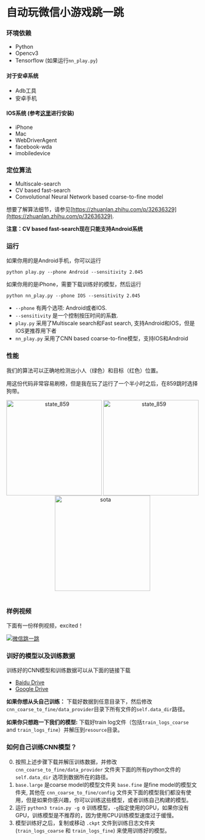# 自动玩微信小游戏跳一跳

### 环境依赖

- Python
- Opencv3
- Tensorflow (如果运行`nn_play.py`)

#### 对于安卓系统
- Adb工具
- 安卓手机

#### IOS系统 (参考[这里](https://testerhome.com/topics/7220)进行安装)
- iPhone
- Mac
- WebDriverAgent
- facebook-wda
- imobiledevice

### 定位算法
- Multiscale-search
- CV based fast-search
- Convolutional Neural Network based coarse-to-fine model

想要了解算法细节，请参见[https://zhuanlan.zhihu.com/p/32636329](https://zhuanlan.zhihu.com/p/32636329).

**注意：CV based fast-search现在只能支持Android系统**

### 运行

如果你用的是Android手机，你可以运行

	python play.py --phone Android --sensitivity 2.045

如果你用的是iPhone，需要下载训练好的模型，然后运行

	python nn_play.py --phone IOS --sensitivity 2.045

- `--phone` 有两个选项: Android或者IOS.
- `--sensitivity` 是一个控制按压时间的系数.
- `play.py` 采用了Multiscale search和Fast search, 支持Android和IOS，但是IOS更推荐用下者
- `nn_play.py` 采用了CNN based coarse-to-fine模型，支持IOS和Android

### 性能

我们的算法可以正确地检测出小人（绿色）和目标（红色）位置。

用这份代码非常容易刷榜，但是我在玩了运行了一个半小时之后，在859跳时选择狗带。

<div align="center">
<img align="center" src="resource/state_859.png" width="250" alt="state_859">
<img align="center" src="resource/state_859_res.png" width="250" alt="state_859">
<img align="center" src="resource/sota.png" width="250" alt="sota">
</div>
<br/>

### 样例视频

下面有一份样例视频，excited！

[![微信跳一跳](https://img.youtube.com/vi/OeTI2Kx8Ehc/0.jpg)](https://youtu.be/OeTI2Kx8Ehc "自动玩微信小游戏跳一跳")

### 训好的模型以及训练数据

训练好的CNN模型和训练数据可以从下面的链接下载
- [Baidu Drive](https://pan.baidu.com/s/1c2rrlra)
- [Google Drive](https://drive.google.com/drive/folders/1tCUf2krzMpkQh_RJL02x0z__4j7MaUI4?usp=sharing)

**如果你想从头自己训练：** 下载好数据到任意目录下，然后修改`cnn_coarse_to_fine/data_provider`目录下所有文件的`self.data_dir`路径。

**如果你只想跑一下我们的模型:** 下载好train log文件（包括`train_logs_coarse` and `train_logs_fine`）并解压到`resource`目录。

### 如何自己训练CNN模型？

0. 按照上述步骤下载并解压训练数据，并修改 `cnn_coarse_to_fine/data_provider` 文件夹下面的所有python文件的`self.data_dir` 选项到数据所在的路径。
0. `base.large` 是coarse model的模型文件夹 `base.fine` 是fine model的模型文件夹, 其他在 `cnn_coarse_to_fine/config` 文件夹下面的模型我们都没有使用，但是如果你感兴趣，你可以训练这些模型，或者训练自己构建的模型。
0. 运行 `python3 train.py -g 0` 训练模型，`-g`指定使用的GPU，如果你没有GPU，训练模型是不推荐的，因为使用CPU训练模型速度过于缓慢。
0. 模型训练好之后，复制或移动 `.ckpt` 文件到训练日志文件夹(`train_logs_coarse` 和 `train_logs_fine`) 来使用训练好的模型。


